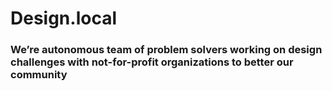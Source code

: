 # Design.local

### We’re autonomous team of problem solvers working on design challenges with not-for-profit organizations to better our community

